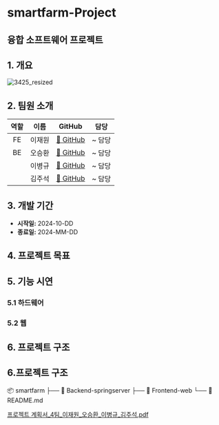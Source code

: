 # smartfarm-Project

## 융합 소프트웨어 프로젝트

## 1. 개요

![3425_resized](https://github.com/user-attachments/assets/5a7e7de4-3dc7-4d8b-bacb-ddf3f9bbf003)

## 2. 팀원 소개

| 역할 |  이름  |                 GitHub                 |  담당  |
| :--: | :----: | :------------------------------------: | :----: |
|  FE  | 이재원 | [🔗 GitHub](https://github.com/coogie22) | ~ 담당 |
|  BE  | 오승환 | [🔗 GitHub](https://github.com/tmdghks00) | ~ 담당 |
|      | 이병규 | [🔗 GitHub](https://github.com/username3) | ~ 담당 |
|      | 김주석 | [🔗 GitHub](https://github.com/username4) | ~ 담당 |

## 3. 개발 기간

- **시작일:** 2024-10-DD
- **종료일:** 2024-MM-DD

## 4. 프로젝트 목표

## 5. 기능 시연

### 5.1 하드웨어

### 5.2 웹

## 6. 프로젝트 구조

## 6.프로젝트 구조

📦 smartfarm
├── 📂 Backend-springserver
├── 📂 Frontend-web
└── 📜 README.md

[프로젝트 계획서_4팀_이재원_오승환_이병규_김주석.pdf](https://github.com/user-attachments/files/17108745/_4._._._._.pdf)
